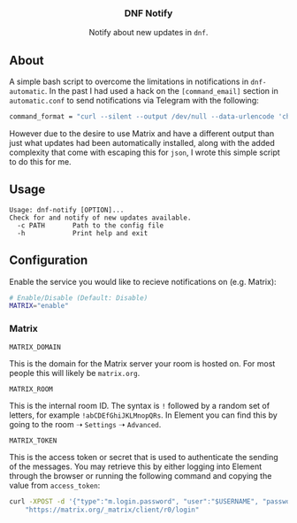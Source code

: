 <div align="center">
<p align="center">
  <p align="center">
    <h3 align="center">DNF Notify</h3>
    <p align="center">
      Notify about new updates in <code>dnf</code>.
    </p>
  </p>
</p>
</div>

## About

A simple bash script to overcome the limitations in notifications in `dnf-automatic`. In the past I had used a hack on the `[command_email]` section in `automatic.conf` to send notifications via Telegram with the following:

```sh
command_format = "curl --silent --output /dev/null --data-urlencode 'chat_id={{ chat_id }}' --data @- 'https://api.telegram.org/bot{{ bot_token }}/sendMessage'"
```

However due to the desire to use Matrix and have a different output than just what updates had been automatically installed, along with the added complexity that come with escaping this for `json`, I wrote this simple script to do this for me.

## Usage

```
Usage: dnf-notify [OPTION]...
Check for and notify of new updates available.
  -c PATH       Path to the config file
  -h            Print help and exit
```

## Configuration

Enable the service you would like to recieve notifications on (e.g. Matrix):

```sh
# Enable/Disable (Default: Disable)
MATRIX="enable"
```

### Matrix

`MATRIX_DOMAIN`

This is the domain for the Matrix server your room is hosted on. For most people this will likely be `matrix.org`.

`MATRIX_ROOM`

This is the internal room ID. The syntax is `!` followed by a random set of letters, for example `!abCDEfGhiJKLMnopQRs`. In Element you can find this by going to the room ➝ `Settings` ➝ `Advanced`.

`MATRIX_TOKEN`

This is the access token or secret that is used to authenticate the sending of the messages. You may retrieve this by either logging into Element through the browser or running the following command and copying the value from `access_token`:

```sh
curl -XPOST -d '{"type":"m.login.password", "user":"$USERNAME", "password":"$PASSWORD"}' \
    "https://matrix.org/_matrix/client/r0/login"
```
